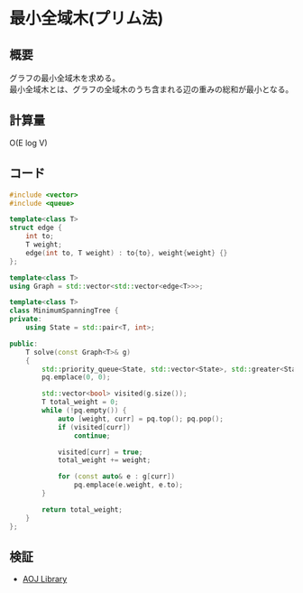 # 最小全域木(プリム法)
## 概要
グラフの最小全域木を求める。  
最小全域木とは、グラフの全域木のうち含まれる辺の重みの総和が最小となる。

## 計算量
O(E log V)

## コード
```cpp
#include <vector>
#include <queue>

template<class T>
struct edge {
    int to;
    T weight;
    edge(int to, T weight) : to{to}, weight{weight} {}
};

template<class T>
using Graph = std::vector<std::vector<edge<T>>>;

template<class T>
class MinimumSpanningTree {
private:
    using State = std::pair<T, int>;

public:
    T solve(const Graph<T>& g)
    {
        std::priority_queue<State, std::vector<State>, std::greater<State>> pq;
        pq.emplace(0, 0);

        std::vector<bool> visited(g.size());
        T total_weight = 0;
        while (!pq.empty()) {
            auto [weight, curr] = pq.top(); pq.pop();
            if (visited[curr])
                continue;

            visited[curr] = true;
            total_weight += weight;

            for (const auto& e : g[curr])
                pq.emplace(e.weight, e.to);
        }

        return total_weight;
    }
};
```

## 検証
- [AOJ Library](https://onlinejudge.u-aizu.ac.jp/courses/library/5/GRL/2/GRL_2_A)